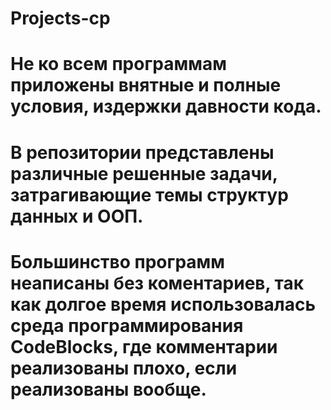 # Projects-cp 
# Не ко всем программам приложены внятные и полные условия, издержки давности кода.
# В репозитории представлены различные решенные задачи, затрагивающие темы структур данных и ООП.
# Большинство программ неаписаны без коментариев, так как долгое время использовалась среда программирования CodeBlocks, где комментарии реализованы плохо, если реализованы вообще.
